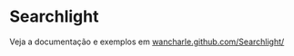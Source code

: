 Searchlight
===========

Veja a documentação e exemplos em [wancharle.github.com/Searchlight/](wancharle.github.com/Searchlight)
